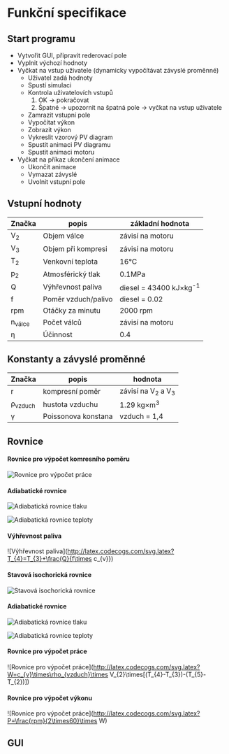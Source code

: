 # Funkční specifikace

## Start programu
 * Vytvořit GUI, připravit rederovací pole
 * Vyplnit výchozí hodnoty
 * Vyčkat na vstup uživatele (dynamicky vypočítávat závyslé proměnné)
    * Uživatel zadá hodnoty
    * Spustí simulaci
    * Kontrola uživatelovích vstupů
        1. OK &rarr; pokračovat
        2. Špatné &rarr; upozornit na špatná pole &rarr; vyčkat na vstup uživatele
    * Zamrazit vstupní pole
    * Vypočítat výkon
    * Zobrazit výkon
    * Vykreslit vzorový PV diagram
    * Spustit animaci PV diagramu
    * Spustit animaci motoru
 * Vyčkat na příkaz ukončení animace
    * Ukončit animace
    * Vymazat závyslé
    * Uvolnit vstupní pole

## Vstupní hodnoty
Značka|popis|základní hodnota
---|---|---
V<sub>2</sub>|Objem válce|závisí na motoru
V<sub>3</sub>|Objem při kompresi|závisí na motoru
T<sub>2</sub>|Venkovní teplota|16°C
p<sub>2</sub>|Atmosférický tlak|0.1MPa
Q|Výhřevnost paliva|diesel = 43400 kJ&times;kg<sup>-1</sup>
f|Poměr vzduch/palivo|diesel = 0.02
rpm|Otáčky za minutu|2000 rpm
n<sub>válce</sub>|Počet válců|závisí na motoru
&eta;|Účinnost|0.4
 
## Konstanty a závyslé proměnné
Značka|popis|hodnota
---|---|---
r|kompresní poměr|závisí na V<sub>2</sub> a V<sub>3</sub>
&rho;<sub>vzduch</sub>|hustota vzduchu|1.29 kg&times;m<sup>3</sup>
&gamma;|Poissonova konstana|vzduch = 1,4

## Rovnice
#### Rovnice pro výpočet komresního poměru
![Rovnice pro výpočet práce](http://latex.codecogs.com/svg.latex?r=\frac{V_{2}}{V_{3}})

#### Adiabatické rovnice
![Adiabatická rovnice tlaku](http://latex.codecogs.com/svg.latex?\frac{p_{3}}{p_{2}}=r^{\gamma})

![Adiabatická rovnice teploty](http://latex.codecogs.com/svg.latex?\frac{T_{3}}{T_{2}}=r^{\gamma-1})

#### Výhřevnost paliva
![Výhřevnost paliva](http://latex.codecogs.com/svg.latex?T_{4}=T_{3}+\frac{Q}{f\times c_{v}})

#### Stavová isochorická rovnice
![Stavová isochorická rovnice](http://latex.codecogs.com/svg.latex?\frac{p_{4}}{p_{3}}=\frac{T_{4}}{T_{3}})

#### Adiabatické rovnice
![Adiabatická rovnice tlaku](http://latex.codecogs.com/svg.latex?\frac{p_{4}}{p_{5}}=r^{\gamma})

![Adiabatická rovnice teploty](http://latex.codecogs.com/svg.latex?\frac{T_{4}}{T_{5}}=r^{\gamma-1})

#### Rovnice pro výpočet práce
![Rovnice pro výpočet práce](http://latex.codecogs.com/svg.latex?W=c_{v}\times\rho_{vzduch}\times V_{2}\times[(T_{4}-T_{3})-(T_{5}-T_{2})])

#### Rovnice pro výpočet výkonu
![Rovnice pro výpočet práce](http://latex.codecogs.com/svg.latex?P=\frac{rpm}{2\times60}\times W)

## GUI

